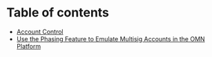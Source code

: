 # Table of contents

* [Account Control](README.md)
* [Use the Phasing Feature to Emulate Multisig Accounts in the OMN Platform](use-the-phasing-feature-to-emulate-multisig-accounts-in-the-omn-platform.md)


